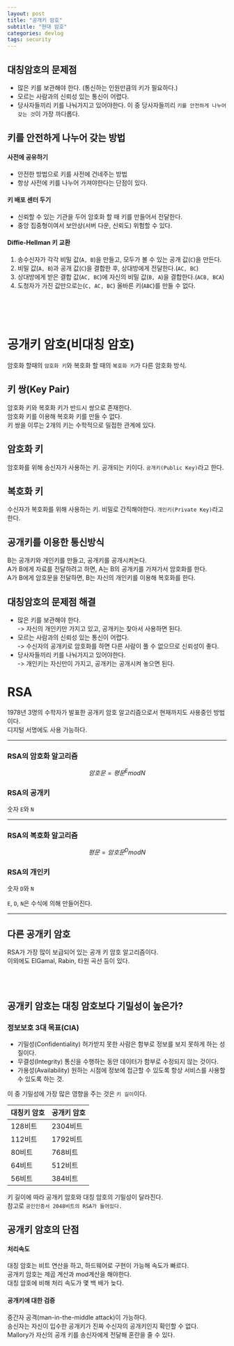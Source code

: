 ```yaml
---
layout: post
title: "공개키 암호"
subtitle: "현대 암호"
categories: devlog
tags: security
---
```

## 대칭암호의 문제점
- 많은 키를 보관해야 한다. (통신하는 인원만큼의 키가 필요하다.)
- 모르는 사람과의 신뢰성 있는 통신이 어렵다. 
- 당사자들끼리 키를 나눠가지고 있어야한다.
이 중 당사자들끼리 `키를 안전하게 나누어 갖는 것`이 가장 까다롭다.

## 키를 안전하게 나누어 갖는 방법
#### 사전에 공유하기  
  - 안전한 방법으로 키를 사전에 건네주는 방법
  - 항상 사전에 키를 나누어 가져야한다는 단점이 있다.
   
#### 키 배포 센터 두기
  - 신뢰할 수 있는 기관을 두어 암호화 할 때 키를 만들어서 전달한다.
  - 중앙 집중형이여서 보안상(서버 다운, 신뢰도) 위험할 수 있다.
   
#### Diffie-Hellman 키 교환
  1. 송수신자가 각각 비밀 값(`A, B`)을 만들고, 모두가 볼 수 있는 공개 값(`C`)을 만든다.
  2. 비밀 값(`A, B`)과 공개 값(`C`)을 결합한 후, 상대방에게 전달한다.(`AC, BC`)
  3. 상대방에게 받은 결합 값(`AC, BC`)에 자신의 비밀 값(`B, A`)을 결합한다.(`ACB, BCA`)
  4. 도청자가 가진 값만으로는(`C, AC, BC`) 올바른 키(`ABC`)를 만들 수 없다.

<br><br><br>

# 공개키 암호(비대칭 암호)
암호화 할때의 `암호화 키`와 복호화 할 때의 `복호화 키`가 다른 암호화 방식.

## 키 쌍(Key Pair)
암호화 키와 복호화 키가 반드시 쌍으로 존재한다.  
암호화 키를 이용해 복호화 키를 만들 수 없다.  
키 쌍을 이루는 2개의 키는 수학적으로 밀접한 관계에 있다.  

## 암호화 키
암호화를 위해 송신자가 사용하는 키. 공개되는 키이다.
`공개키(Public Key)`라고 한다.

## 복호화 키
수신자가 복호화를 위해 사용하는 키. 비밀로 간직해야한다.
`개인키(Private Key)`라고 한다.

## 공개키를 이용한 통신방식
B는 공개키와 개인키를 만들고, 공개키를 공개시켜논다.   
A가 B에게 자료를 전달하려고 하면, A는 B의 공개키를 가져가서 암호화를 한다.  
A가 B에게 암호문을 전달하면, B는 자신의 개인키를 이용해 복호화를 한다. 

## 대칭암호의 문제점 해결
- 많은 키를 보관해야 한다.   
-> 자신의 개인키만 가지고 있고, 공개키는 찾아서 사용하면 된다. 
- 모르는 사람과의 신뢰성 있는 통신이 어렵다.    
-> 수신자의 공개키로 암호화를 하면 다른 사람이 풀 수 없으므로 신뢰성이 좋다. 
- 당사자들끼리 키를 나눠가지고 있어야한다.    
-> 개인키는 자신만이 가지고, 공개키는 공개시켜 놓으면 된다. 


# RSA
1978년 3명의 수학자가 발표한 공개키 암호 알고리즘으로서 현재까지도 사용중인 방법이다.  
디지털 서명에도 사용 가능하다.  

---

### RSA의 암호화 알고리즘
$$
암호문 = 평문^{E} mod N
$$

### RSA의 공개키
숫자 `E`와 `N`

---

### RSA의 복호화 알고리즘
$$
평문 = 암호문^{D} mod N
$$

### RSA의 개인키
숫자 `D`와 `N`   


`E`, `D`, `N`은 수식에 의해 만들어진다.

---

## 다른 공개키 암호
RSA가 가장 많이 보급되어 있는 공개 키 암호 알고리즘이다.  
이외에도 ElGamal, Rabin, 타원 곡선 등이 있다.

<br><br>

## 공개키 암호는 대칭 암호보다 기밀성이 높은가?

### 정보보호 3대 목표(CIA)
- 기밀성(Confidentiality)
허가받지 못한 사람은 함부로 정보를 보지 못하게 하는 성질이다.
- 무결성(Integrity)
통신을 수행하는 동안 데이터가 함부로 수정되지 않는 것이다.
- 가용성(Availability)
원하는 시점에 정보에 접근할 수 있도록 항상 서비스를 사용할 수 있도록 하는 것.

이 중 기밀성에 가장 많은 영향을 주는 것은 `키 길이`이다.

| 대칭키 암호 | 공개키 암호 |
| ------ | ------ |
| 128비트  | 2304비트 |
| 112비트  | 1792비트 |
| 80비트   | 768비트  |
| 64비트   | 512비트  |
| 56비트   | 384비트  |

키 길이에 따라 공개키 암호와 대칭 암호의 기밀성이 달라진다.   
참고로 `공인인증서 2048비트의 RSA가 들어있다.`

## 공개키 암호의 단점
#### 처리속도  
대칭 암호는 비트 연산을 하고, 하드웨어로 구현이 가능해 속도가 빠르다.  
공개키 암호는 제곱 계산과 mod계산을 해야한다.  
대칭 암호에 비해 처리 속도가 몇 백 배가 늦다.  

#### 공개키에 대한 검증  
중간자 공격(man-in-the-middle attack)이 가능하다.  
송신자는 자신이 입수한 공개키가 진짜 수신자의 공개키인지 확인할 수 없다.  
Mallory가 자신의 공개 키를 송신자에게 전달해 혼란을 줄 수 있다.  


